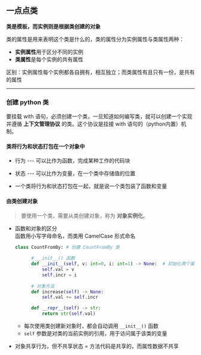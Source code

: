 ## 一点点类
**类是模板，而实例则是根据类创建的对象**  

  
类的属性是用来表明这个类是什么的，类的属性分为实例属性与类属性两种：
- **实例属性**用于区分不同的实例
- **类属性**是每个实例的共有属性

区别：实例属性每个实例都各自拥有，相互独立；而类属性有且只有一份，是共有的属性


---

### 创建 python 类
要挂载 with 语句，必须创建一个类，一旦知道如何编写类，就可以创建一个实现并遵循 **上下文管理协议** 的类。这个协议是挂接 with 语句的（python内置）机制。

#### 类将行为和状态打包在一个对象中
- 行为 --- 可以比作为函数，完成某种工作的代码块

- 状态 --- 可以比作为变量，在一个类中存储值的位置

- 一个类将行为和状态打包在一起，就是说一个类包装了函数和变量

#### 由类创建对象
> 要使用一个类，需要从类创建对象，称为 **对象实例化**。

- 函数和对象的区分  
  函数用小写字母命名，而类用 CamelCase 形式命名

  ```py
  class CountFromBy: # 创建 CountFromBy 类
      
        # __init__() 函数
        def __init__(self, v: int=0, i: int=1) -> None:  # 初始化两个属性 v 和 i
            self.val = v
            self.incr = i
        
        # 对象方法
        def increase(self) -> None:
            self.val += self.incr

        def __repr__(self) -> str:
            return str(self.val)
  ```
  - 每次使用类创建新对象时，都会自动调用 `__init__()` 函数
  - `self` 参数是对类的当前实例的引用，用于访问属于该类的变量


- 对象共享行为，但不共享状态 = 方法代码是共享的，而属性数据不共享
